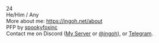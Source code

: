 24  
He/Him / Any  
More about me: https://ingoh.net/about  
PFP by [spookyfoxinc](https://twitter.com/spookyfoxinc)  
Contact me on Discord ([My Server](https://discord.gg/9Xqvb8Cszg) or [@ingoh](https://discord.com/users/381801621950169089)), or [Telegram](https://t.me/IngoHHacks).
